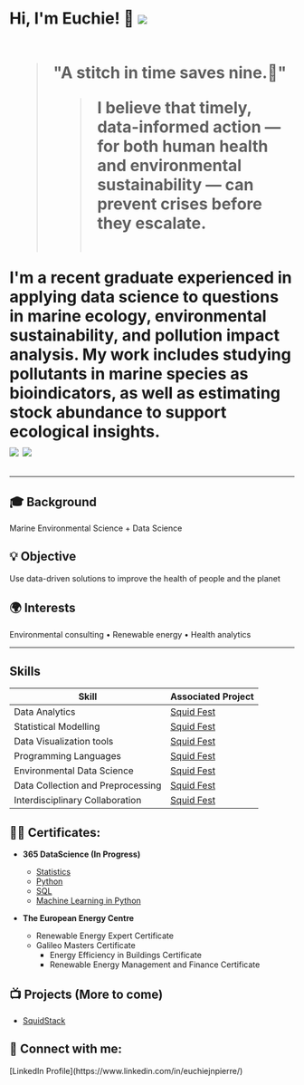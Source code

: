 <h1>Hi, I'm Euchie! 👋 <a href="https://www.linkedin.com/in/euchiejnpierre/"><img src="https://img.shields.io/badge/-LinkedIn-0072b1?&style=for-the-badge&logo=linkedin&logoColor=white" /></a><br><br>

> "A stitch in time saves nine.🌱"
> > I believe that timely, data-informed action — for both human health and environmental sustainability — can prevent crises before they escalate.<br><br>



I'm a recent graduate experienced in applying **data science** to questions in **marine ecology**, **environmental sustainability**, and **pollution impact analysis**. My work includes studying pollutants in marine species as bioindicators, as well as estimating stock abundance to support ecological insights.  
<img src="https://img.shields.io/badge/-Data%20Scientist-276DC3?&style=for-the-badge&logo=r&logoColor=white" />
<img src="https://img.shields.io/badge/-Marine%20Ecology-0099cc?&style=for-the-badge&logo=fish&logoColor=white" />



---

## 🎓 Background  
Marine Environmental Science + Data Science  

## 💡 Objective  
Use data-driven solutions to improve the health of people and the planet  

## 🌍 Interests  
Environmental consulting • Renewable energy • Health analytics

---

## Skills

| Skill                                         | Associated Project         |
|-----------------------------------------------|----------------------------|
| Data Analytics                                | <a href="https://github.com/Euchie23/Squid-Fest">Squid Fest</a>|
| Statistical Modelling                         | <a href="https://github.com/Euchie23/Squid-Fest">Squid Fest</a>|
| Data Visualization tools                      | <a href="https://github.com/Euchie23/Squid-Fest">Squid Fest</a>|
| Programming Languages                         | <a href="https://github.com/Euchie23/Squid-Fest">Squid Fest</a>|
| Environmental Data Science                    | <a href="https://github.com/Euchie23/Squid-Fest">Squid Fest</a>|
| Data Collection and Preprocessing             | <a href="https://github.com/Euchie23/Squid-Fest">Squid Fest</a>|
| Interdisciplinary Collaboration               | <a href="https://github.com/Euchie23/Squid-Fest">Squid Fest</a>|

  
<h2>👨‍💻 Certificates:</h2>

- <b>365 DataScience (In Progress) </b>
  - [Statistics](https://learn.365datascience.com/certificates/CC-AAD35FAB67/)
  - [Python](https://learn.365datascience.com/certificates/CC-35DE6E8ECC/)
  - [SQL](https://learn.365datascience.com/certificates/CC-8A7C7EED63/)
  - [Machine Learning in Python](https://learn.365datascience.com/certificates/CC-BA4E35B27D/)
    
- <b> The European Energy Centre </b>
  - Renewable Energy Expert Certificate
  - Galileo Masters Certificate
    - Energy Efficiency in Buildings Certificate
    - Renewable Energy Management and Finance Certificate

<h2>📺 Projects (More to come) </h2>

- [SquidStack](https://github.com/Euchie23/SquidStack)

<h2> 🤳 Connect with me:</h2>
[LinkedIn Profile](https://www.linkedin.com/in/euchiejnpierre/)

